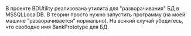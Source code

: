 В проекте BDUtility реализована утилита для "разворачивания" БД в MSSQLLocalDB. В теории просто нужно запустить программу (на моей машине "разворачивается" нормально).
На всякий случай убедитесь, что свободно имя BankPrototype для БД.
